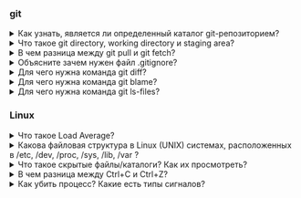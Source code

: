 ### git
<details><summary>Как узнать, является ли определенный каталог git-репозиторием?</summary><br>

Чтобы узнать, является ли определенный каталог git-репозиторием, можно воспользоваться командой `git status`.

Если текущий каталог является частью git-репозитория, вы увидите информацию о текущем состоянии репозитория, например, какие файлы изменены и какие файлы готовы к коммиту.

Если каталог не является частью git-репозитория, вы увидите сообщение о том, что не удалось выполнить команду, так как не найдено git-репозитория.

</details>

<details><summary>Что такое git directory, working directory и staging area?</summary><br>

В Git существуют три основных компонента, которые играют ключевую роль в управлении версиями и отслеживании изменений в проекте:

**Git Directory (Репозиторий):** Это скрытая директория .git, которая находится в корне вашего проекта. В ней хранится вся история изменений, информация о ветках, конфигурационные файлы и прочие данные, необходимые Git для управления репозиторием.

**Working Directory (Рабочая директория):** Это директория на вашем компьютере, где расположены файлы и папки вашего проекта. Рабочая директория представляет собой текущее состояние проекта, над которым вы работаете.

**Staging Area (Индекс):** Это промежуточная зона, где вы подготавливаете изменения к коммиту. Файлы, добавленные в индекс, будут включены в следующий коммит. Стэйджинг обычно представляет собой снимок состояния вашего проекта на момент подготовки к коммиту.

Давайте рассмотрим типичный процесс работы с Git, включая эти три компонента:

1) Работа с файлами в рабочей директории: Вы вносите изменения в файлы в рабочей директории, создаете новые файлы и удаляете существующие.
2) Добавление файлов в индекс (Staging Area): После внесения изменений вы используете git add для добавления файлов или изменений в индекс. Таким образом, вы сообщаете Git, какие изменения вы хотите включить в следующий коммит.
3) Коммит изменений: После того как вы подготовили все необходимые изменения в индексе, вы используете git commit для создания коммита. В этот момент Git создает постоянную запись о текущем состоянии проекта в истории репозитория.
4) Повторение процесса: Этот процесс повторяется в цикле: внесение изменений, подготовка к коммиту, создание коммита.


Использование этих трех компонентов позволяет эффективно управлять версиями вашего проекта в Git.

</details>

<details><summary>В чем разница между git pull и git fetch?</summary><br>

`git pull` и `git fetch` - это две разные команды в Git, которые позволяют обновить ваш локальный репозиторий на основе изменений, произошедших в удаленном репозитории. Однако они выполняют эту задачу немного по-разному.

Вот основные различия между ними:


Команда **`git fetch`** извлекает все данные из удаленного репозитория, но не вливает их в вашу локальную ветку. Она просто загружает новые данные, обновляя информацию о ветках в вашем локальном репозитории.

Это безопасная операция, так как не меняет вашу текущую рабочую директорию и не приводит к конфликтам.

После выполнения `git fetch`, вы можете просмотреть новые изменения и решить, хотите ли вы объединить их с вашим текущим состоянием.


Команда **`git pull`** комбинирует две операции: `git fetch` для загрузки новых данных из удаленного репозитория и затем `git merge` (или `git rebase` в зависимости от настроек) для объединения этих изменений с вашей текущей веткой.

Это удобно, когда вы хотите быстро обновить свою локальную ветку до последней версии из удаленного репозитория.

Однако, если есть конфликты между вашими изменениями и изменениями из удаленного репозитория, `git pull` попытается автоматически объединить изменения, что может привести к конфликтам.

Когда использовать что:

Используйте `git fetch`, если вы хотите просто получить последние изменения из удаленного репозитория, но пока не готовы вливать их в вашу текущую ветку.

Используйте `git pull`, если вы хотите быстро обновить вашу локальную ветку до последней версии из удаленного репозитория и готовы сразу же вливать эти изменения.

Обе команды имеют свои сценарии применения, и выбор между ними зависит от текущей ситуации и ваших предпочтений в работе с версиями.

</details>

<details><summary>Объясните зачем нужен файл .gitignore?</summary><br>

Файл `.gitignore` в Git используется для указания файлов и папок, которые не должны быть учитываться системой контроля версий. Это позволяет игнорировать временные, созданные сборочными инструментами или локальные файлы, которые не должны попадать в репозиторий.

Причины, почему файл `.gitignore` полезен:

1) Игнорирование временных файлов и кеша:
- В процессе разработки создаются временные файлы и кеш, которые не имеют ценности для хранения в репозитории. Файл .gitignore позволяет автоматически исключать их из контроля версий.
2) Игнорирование конфигурационных файлов:
- Конфигурационные файлы, содержащие локальные настройки или ключи API, часто не должны попадать в репозиторий, чтобы избежать разглашения конфиденциальной информации.
3) Улучшение чистоты и структуры репозитория:
- Файл `.gitignore` помогает избежать загромождения репозитория неинтересующими файлами, что делает его более чистым и удобным для работы.
4) Работа в команде:
- Если команда разработчиков использует разные среды разработки или операционные системы, `.gitignore` позволяет каждому игнорировать файлы, которые могут быть специфичны для их среды.
5) Ускорение операций Git:
- Игнорирование больших или временных файлов позволяет уменьшить объем данных, с которыми работает Git, что может улучшить производительность.

</details>

<details><summary>Для чего нужна команда git diff?</summary><br>

Команда `git diff` в Git используется для просмотра различий между версиями файлов в рабочей директории и индексом (staging area), а также между индексом и последним коммитом.

</details>

<details><summary>Для чего нужна команда git blame?</summary><br>

Команда `git blame` в Git используется для определения, кто и когда внес изменения в каждую строку файла. Это может быть полезным, чтобы понять, кто ответственен за конкретные части кода или для анализа истории изменений.

Эта команда выводит информацию о каждой строке файла в следующем формате:

`<хеш коммита> <имя автора> <дата изменения> <содержимое строки>`

</details>

<details><summary>Для чего нужна команда git ls-files?</summary><br>

Команда `git ls-files` используется для отображения списка файлов, которые отслеживаются Git в текущем репозитории.

Команда `git ls-files` полезна, когда вы хотите увидеть список всех файлов, которые управляются Git и могли бы быть изменены, но ещё не были добавлены в индекс.

</details>

### Linux

<details><summary>Что такое Load Average?</summary><br>

Load Average (средняя загрузка) в операционных системах относится к метрике, показывающей среднюю нагрузку на систему за определенный период времени. Она измеряется в числах и представляет собой среднее количество процессов, ожидающих выполнения (в очереди) в течение заданного времени.

В Unix-подобных системах, таких как Linux, существуют три значения Load Average, которые обычно представлены в выводе команды uptime:

- 1 минута (1-minute Load Average): Средняя нагрузка за последнюю минуту.

- 5 минут (5-minute Load Average): Средняя нагрузка за последние пять минут.

- 15 минут (15-minute Load Average): Средняя нагрузка за последние пятнадцать минут.

Эти значения предоставляют информацию о текущей активности процессора. Если Load Average равно числу ядер процессора (например, 4 на четырехядерной системе), то система загружена на 100%. Если значение выше, то это означает, что есть процессы, ожидающие своей очереди на выполнение.

Когда Load Average резко возрастает и держится на высоком уровне длительное время, это может свидетельствовать о перегрузке сервера. Это может быть вызвано большим количеством активных процессов, что требует больше ресурсов CPU, памяти или дискового пространства.
</details>

<details><summary>Какова файловая структура в Linux (UNIX) системах, расположенных в /etc, /dev, /proc, /sys, /lib, /var ?</summary><br>

В Linux (и других UNIX-подобных) системах, существуют особые директории, каждая из которых имеет свою специальную роль в системе. Вот краткое описание файловой структуры для некоторых из них:

- /etc (Configuration Files): В этой директории хранятся конфигурационные файлы системы и установленных программ. Эти файлы часто содержат параметры и настройки, необходимые для правильной работы программ.
- /dev (Device Files): Здесь располагаются файлы-устройства, представляющие собой интерфейсы к устройствам в системе, таким как диски, порты и другие.
- /proc (Process Information): Эта виртуальная файловая система предоставляет информацию о запущенных процессах и ресурсах системы. Все данные представлены в виде файлов и каталогов.
- /sys (Sysfs Filesystem): Это также виртуальная файловая система, предоставляющая информацию о конфигурации и состоянии устройств в системе.
- /lib и /lib64 (Shared Libraries): Эти директории содержат динамические библиотеки, которые используются программами во время выполнения. Они предоставляют функции, которые могут быть использованы несколькими программами одновременно.
- /var (Variable Data): В этой директории хранятся данные, которые изменяются во время работы системы, такие как логи, временные файлы, кэши и другие.

- Эти директории имеют особое значение для работы операционной системы Linux и используются для различных аспектов её функционирования. Например, в /etc хранятся настройки, в /dev представлены устройства, а /proc и /sys предоставляют информацию о текущем состоянии системы.
</details>

<details><summary>Что такое скрытые файлы/каталоги? Как их просмотреть?</summary><br>

Скрытые файлы и каталоги в операционной системе Linux (и других UNIX-подобных системах) начинаются с точки в начале имени файла или каталога. Например, .bashrc или .config.

Они считаются скрытыми, потому что по умолчанию они не отображаются при просмотре содержимого каталога.

Чтобы просмотреть скрытые файлы и каталоги, используйте одну из следующих команд:

- Команда `ls -a` отобразит все файлы, включая скрытые.

- Команда `ls -A` отобразит все файлы, исключая ссылку на текущий и родительский каталоги (. и ..).

- Команда `ls -la` покажет детальную информацию о файлах, включая скрытые.

</details>

<details><summary>В чем разница между Ctrl+C и Ctrl+Z?</summary><br>

- Ctrl+C используется для прерывания (или завершения) выполнения текущей команды. Это действие приводит к остановке процесса с отправкой сигнала прерывания (`SIGINT`) этому процессу. В большинстве случаев, это приводит к тому, что команда завершает свою работу, а управление возвращается обратно к командной строке.

- Ctrl+Z используется для приостановки (паузы) текущего процесса. Он отправляет сигнал `SIGTSTP`, что означает, что процесс приостановлен и можно его возобновить позднее с помощью команды `fg` (foreground) или запустить в фоновом режиме с помощью команды `bg` (background).

Итак, основная разница между Ctrl+C и Ctrl+Z заключается в том, что Ctrl+C прерывает (и завершает) выполнение текущей команды, а Ctrl+Z приостанавливает текущий процесс и переводит его в фоновый режим.

</details>

<details><summary>Как убить процесс? Какие есть типы сигналов?</summary><br>

- Чтобы завершить (убить) процесс в командной строке Linux, используют команду `kill`. Вот примеры:

- Использование PID (Идентификатор процесса): `kill PID` где PID - это уникальный номер, присвоенный каждому процессу системой.

- Использование имени процесса: `pkill имя_процесса` эта команда завершит все процессы с указанным именем.

- Использование сигналов: `kill -сигнал PID`. Например, чтобы послать сигнал завершения (SIGTERM), используйте `kill -15 PID`

**Типы сигналов:**

- SIGHUP (1): Сигнал остановки процесса. Используется, когда процесс должен перезагрузиться.

- SIGINT (2): Сигнал прерывания. Обычно генерируется при нажатии Ctrl+C. Завершает выполнение процесса.

- SIGQUIT (3): Сигнал завершения. Генерируется при нажатии Ctrl+.

- SIGKILL (9): Сигнал немедленной остановки. Процесс завершается немедленно и не может перехватывать этот сигнал.

- SIGTERM (15): Сигнал завершения. Этот сигнал посылает запрос на завершение процесса, позволяя ему корректно завершить все текущие задачи перед закрытием.

- SIGSTOP (19): Сигнал остановки процесса. Приостанавливает процесс, который может быть потом возобновлен.

- SIGCONT (18): Сигнал продолжения. Используется для возобновления приостановленного процесса.

И это только часть списка. В Linux существует множество других сигналов с различными функциями. Вы можете узнать больше о них, выполнив команду `man 7 signal` в терминале.

</details>

